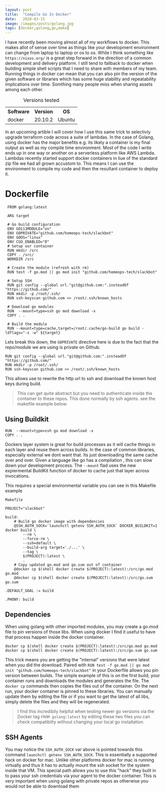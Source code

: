 ```yaml
---
layout: post
title:  "Compile Go In Docker"
date:   2020-03-15
image: /images/posts/golang.jpg
tags: [docker,golang,go,make]
---
```


I have recently been moving almost all of my workflows to docker. This makes allot of sense over time as things like your development environment can change from laptop to laptop or os to os. While I think something like `https://nixos.org/` is a great step forward in the direction of a common development and delivery platform. I still tend to fallback to docker when building simple shell scripts that I need to share with members of my team. Running things in docker can mean that you can also
pin the version of the  given software or libraries which has some huge stability and repeatability implications over time. Somthing many people miss when sharing assets among each other.


<!--more-->


<table>
    <caption>Versions tested</caption>
    <tbody>
        <tr>
            <th>Software</th>
            <th>Version</th>
            <th>OS</th>
        </tr>
        <tr>
            <td>docker</td>
            <td>20.10.2</td>
            <td>Ubuntu</td>
        </tr>
    </tbody>
</table>

In an upcoming artible I will cover how I use this same trick to selectivly upgrade terraform code across a suite of lambdas. In the case of Golang, using docker has the major benefits e.g. its likely a container is my final output as well as my compile time environment. Most of the code I write ends up in one way or another on a serverless platform like AWS Lambda. Lambdas recently started support docker containers in liue of the standard zip file we had all grown accustom to. This means I can use the
environment to compile my code and then the resultant container to deploy it.


# Dockerfile

```docker
 FROM golang:latest
 
 ARG target
 
 # Go build configuration
 ENV GO111MODULE="on"
 ENV GOPRIVATE="github.com/homeops-tech/slackbot"
 ENV GOOS="linux"
 ENV CGO_ENABLED="0"
 # Setup our container
 RUN mkdir /src
 COPY . /src/
 WORKDIR /src
 
 # Create the module (refresh with rm)
 RUN test -f go.mod || go mod init "github.com/homeops-tech/slackbot"
 
 # Setup SSH
 RUN git config --global url."git@github.com:".insteadOf "https://github.com/"
 RUN mkdir -p /root/.ssh/
 RUN ssh-keyscan github.com >> /root/.ssh/known_hosts
 
 # Download go modules
 RUN  --mount=type=ssh go mod download -x
 COPY . .
 
 # Build the module
 RUN --mount=type=cache,target=/root/.cache/go-build go build -ldflags="-s -w" ${target}
```

Lets break this down, the `GOPRIVATE` directive here is due to the fact that the repo/module we are using is private on Github.

```shell
RUN git config --global url."git@github.com:".insteadOf "https://github.com/"
RUN mkdir -p /root/.ssh/
RUN ssh-keyscan github.com >> /root/.ssh/known_hosts
```

This allows use to rewrite the http url to ssh and download the known host keys during build.

> This can get quite abstract but you need to authenticate inside the container to these repos. This done normally by ssh agents. see the makefile example below.

## Using Buildkit

```shell
RUN  --mount=type=ssh go mod download -x
COPY . .
```

Dockers layer system is great for build processes as it will cache things in each layer and reuse them across builds. In the case of common libraries, especially external we dont want that. Its just downloading the same cache over and over. Given a language like go has a compliation , this can slow down your development process. The `--mount` flad uses the new expiermental BuildKit function of docker to cache just that layer across invocations.

This requires a special environmental variable you can see in this Makefile example

  
`Makefile`



```make
PROJECT="slackbot"

build:
    # Build go docker image with dependencies 
    @SSH_AUTH_SOCK=`launchctl getenv SSH_AUTH_SOCK` DOCKER_BUILDKIT=1 docker build \
        --rm \
        --force-rm \
        --ssh=default \
        --build-arg target='./...' \
        --tag \
        $(PROJECT):latest \
        .
    # Copy updated go.mod and go.sum out of container
    @docker cp $(shell docker create $(PROJECT):latest):/src/go.mod go.mod
    @docker cp $(shell docker create $(PROJECT):latest):/src/go.sum go.sum

.DEFAULT_GOAL := build

.PHONY: build
```

## Dependencies

When using golang with other imported modules, you may create a go.mod file to pin versions of those libs. When using docker I find it useful to have that process happen inside the docker container. 

```shell
docker cp $(shell docker create $(PROJECT):latest):/src/go.mod go.mod
docker cp $(shell docker create $(PROJECT):latest):/src/go.sum go.sum
```

This trick means you are getting the "internal" versions that were latest when you did the download. Paired with `RUN test -f go.mod || go mod init "github.com/homeops-tech/slackbot"` in your Dockerfile allows you pin version between builds. The simple example of this is on the first build, your container runs and downloads the modules and generates the file. The `docker cp` commands then copies the files out of the container. On the next run, your docker container is pinned to these libraries. You can manually update them by editing the file or if you want to get the latest of all libs, simply delete the files and they will be regenerated.


> I find this incredibily helpful when testing newer go versions via the Docker tag `FROM golang:latest` by editing these two files you can check compatibilty without changing your local go installation.


## SSH Agents

You may notice the `SSH_AUTH_SOCK` var above is pointed towards this command `launchctl getenv SSH_AUTH_SOCK`. This is essentially a supported hack on docker for mac. Unlike other platforms docker for mac is running virtually and thus it has to actually mount the ssh socket for the system inside that VM. This special path allows you to use this "hack" they built in to pass your ssh credentials via your agent to the docker container. This is very important when using golang with private repos as otherwise you would not be able to download them

